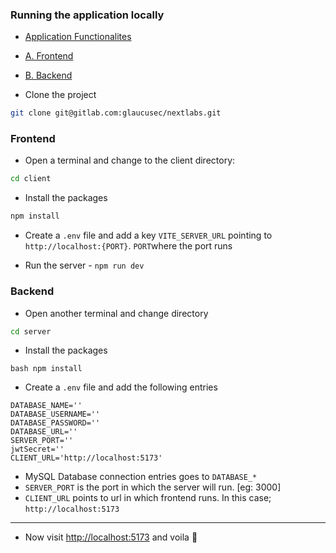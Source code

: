 ### Running the application locally

- [Application Functionalites](#application-functionalites)
- [A. Frontend](#frontend)
- [B. Backend](#backend)

- Clone the project

```bash
git clone git@gitlab.com:glaucusec/nextlabs.git
```

### Frontend

- Open a terminal and change to the client directory:

```bash
cd client
```

- Install the packages

```bash
npm install
```

- Create a `.env` file and add a key `VITE_SERVER_URL` pointing to `http://localhost:{PORT}`. `PORT`where the port runs

- Run the server - `npm run dev`

### Backend

- Open another terminal and change directory

```bash
cd server
```

- Install the packages

```
bash npm install
```

- Create a `.env` file and add the following entries

```
DATABASE_NAME=''
DATABASE_USERNAME=''
DATABASE_PASSWORD=''
DATABASE_URL=''
SERVER_PORT=''
jwtSecret=''
CLIENT_URL='http://localhost:5173'
```

- MySQL Database connection entries goes to `DATABASE_*`
- `SERVER_PORT` is the port in which the server will run. [eg: 3000]
- `CLIENT_URL` points to url in which frontend runs. In this case; `http://localhost:5173`

---

- Now visit [http://localhost:5173](http://localhost:5173) and voila 🎉
